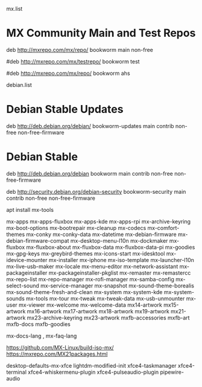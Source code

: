 mx.list
# MX Community Main and Test Repos

deb http://mxrepo.com/mx/repo/ bookworm main non-free

#deb http://mxrepo.com/mx/testrepo/ bookworm test

#deb http://mxrepo.com/mx/repo/ bookworm ahs

debian.list
# Debian Stable Updates
deb http://deb.debian.org/debian/ bookworm-updates main contrib non-free non-free-firmware

# Debian Stable
deb http://deb.debian.org/debian bookworm main contrib non-free non-free-firmware

deb http://security.debian.org/debian-security bookworm-security main contrib non-free non-free-firmware


apt install mx-tools

mx-apps
mx-apps-fluxbox
mx-apps-kde
mx-apps-rpi
mx-archive-keyring
mx-boot-options
mx-bootrepair
mx-cleanup
mx-codecs
mx-comfort-themes
mx-conky
mx-conky-data
mx-datetime
mx-debian-firmware
mx-debian-firmware-compat
mx-desktop-menu-l10n
mx-dockmaker
mx-fluxbox
mx-fluxbox-about
mx-fluxbox-data
mx-fluxbox-data-pi
mx-goodies
mx-gpg-keys
mx-greybird-themes
mx-icons-start
mx-idesktool
mx-idevice-mounter
mx-installer
mx-iphone
mx-iso-template
mx-launcher-l10n
mx-live-usb-maker
mx-locale
mx-menu-editor
mx-network-assistant
mx-packageinstaller
mx-packageinstaller-pkglist
mx-remaster
mx-remastercc
mx-repo-list
mx-repo-manager
mx-rofi-manager
mx-samba-config
mx-select-sound
mx-service-manager
mx-snapshot
mx-sound-theme-borealis
mx-sound-theme-fresh-and-clean
mx-system
mx-system-kde
mx-system-sounds
mx-tools
mx-tour
mx-tweak
mx-tweak-data
mx-usb-unmounter
mx-user
mx-viewer
mx-welcome
mx-welcome-data
mx14-artwork
mx15-artwork
mx16-artwork
mx17-artwork
mx18-artwork
mx19-artwork
mx21-artwork
mx23-archive-keyring
mx23-artwork
mxfb-accessories
mxfb-art
mxfb-docs
mxfb-goodies


mx-docs-lang , mx-faq-lang 

https://github.com/MX-Linux/build-iso-mx/
https://mxrepo.com/MX21packages.html


desktop-defaults-mx-xfce lightdm-modified-init  xfce4-taskmanager xfce4-terminal xfce4-whiskermenu-plugin  xfce4-pulseaudio-plugin pipewire-audio 

